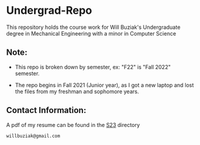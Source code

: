 # Undergrad-Repo
This repository holds the course work for Will Buziak's Undergraduate degree in Mechanical Engineering with a minor in Computer Science

## Note:

- This repo is broken down by semester, ex: "F22" is "Fall 2022" semester.

- The repo begins in Fall 2021 (Junior year), as I got a new laptop and lost the files from my freshman and sophomore years.

## Contact Information:
A pdf of my resume can be found in the [S23](https://github.com/wbuz24/Undergrad-Repo/blob/master/S23/will-buziak-resume.pdf) directory

```
willbuziak@gmail.com
```
